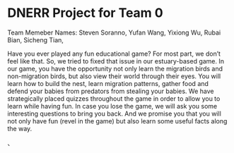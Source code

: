# DNERR Project for Team 0

Team Memeber Names: 
Steven Soranno, 
Yufan Wang, 
Yixiong Wu, 
Rubai Bian, 
Sicheng Tian, 

Have you ever played any fun educational game? For most part, we don’t feel like that. So, we tried to fixed that issue in our estuary-based game. In our game, you have the opportunity not only learn the migration birds and non-migration birds, but also view their world through their eyes. You will learn how to build the nest, learn migration patterns, gather food and defend your babies from predators from stealing your babies. We have strategically placed quizzes throughout the game in order to allow you to learn while having fun. In case you lose the game, we will ask you some interesting questions to bring you back. And we promise you that you will not only have fun (revel in the game) but also learn some useful facts along the way. 
 
、

